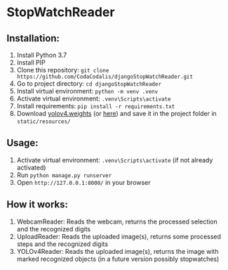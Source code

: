# StopWatchReader

## Installation:

1. Install Python 3.7
2. Install PIP
3. Clone this repository: `git clone https://github.com/CodaCodalis/djangoStopWatchReader.git`
4. Go to project directory: `cd djangoStopWatchReader`
5. Install virtual environment: `python -m venv .venv`
6. Activate virtual environment: `.venv\Scripts\activate`
7. Install requirements: `pip install -r requirements.txt`
8. Download [yolov4.weights](https://github.com/AlexeyAB/darknet/releases/download/darknet_yolo_v3_optimal/yolov4.weights) (or [here](https://drive.google.com/open?id=1cewMfusmPjYWbrnuJRuKhPMwRe_b9PaT)) and save it in the project folder in `static/resources/`

## Usage:

1. Activate virtual environment: `.venv\Scripts\activate` (if not already activated)
2. Run `python manage.py runserver`
3. Open `http://127.0.0.1:8000/` in your browser

## How it works:
1. WebcamReader: Reads the webcam, returns the processed selection and the recognized digits
2. UploadReader: Reads the uploaded image(s), returns some processed steps and the recognized digits
3. YOLOv4Reader: Reads the uploaded image(s), returns the image with marked recognized objects (in a future version possibly stopwatches)